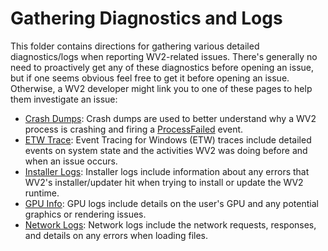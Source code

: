 # Gathering Diagnostics and Logs
This folder contains directions for gathering various detailed diagnostics/logs when reporting WV2-related issues. There's generally no need to proactively get any of these diagnostics before opening an issue, but if one seems obvious feel free to get it before opening an issue. Otherwise, a WV2 developer might link you to one of these pages to help them investigate an issue:

- [Crash Dumps](crash.md): Crash dumps are used to better understand why a WV2 process is crashing and firing a [ProcessFailed](https://learn.microsoft.com/dotnet/api/microsoft.web.webview2.core.corewebview2.processfailed) event.
- [ETW Trace](etw.md): Event Tracing for Windows (ETW) traces include detailed events on system state and the activities WV2 was doing before and when an issue occurs.
- [Installer Logs](install.md): Installer logs include information about any errors that WV2's installer/updater hit when trying to install or update the WV2 runtime.
- [GPU Info](gpu.md): GPU logs include details on the user's GPU and any potential graphics or rendering issues.
- [Network Logs](network.md): Network logs include the network requests, responses, and details on any errors when loading files.
